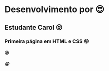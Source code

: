 # Desenvolvimento por :heart_eyes:
## Estudante Carol :stuck_out_tongue_closed_eyes:
### Primeira página em HTML e CSS :stuck_out_tongue_closed_eyes:
#### :stuck_out_tongue_closed_eyes:
##### :stuck_out_tongue_closed_eyes:
